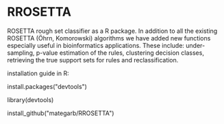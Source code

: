 # RROSETTA

ROSETTA rough set classifier as a R package. In addition to all the existing ROSETTA (Öhrn, Komorowski) algorithms we have added new functions especially useful in bioinformatics applications. These include: under-sampling, p-value estimation of the rules, clustering decision classes, retrieving the true support sets for rules and reclassification.

installation guide in R:

install.packages("devtools")

library(devtools)

install_github("mategarb/RROSETTA")
